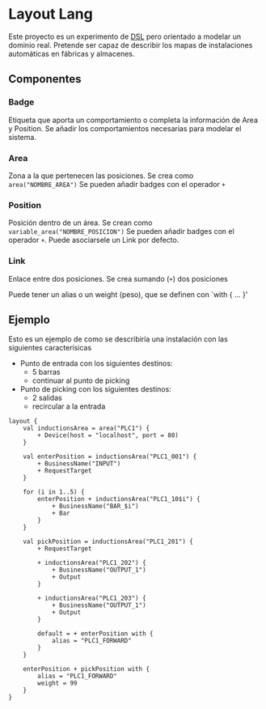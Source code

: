 # Layout Lang

Este proyecto es un experimento de [DSL](https://en.wikipedia.org/wiki/Domain-specific_language) 
pero orientado a modelar un dominio real. Pretende ser capaz de describir los mapas de instalaciones
automáticas en fábricas y almacenes.

## Componentes

### Badge
Etiqueta que aporta un comportamiento o completa la información de Area y Position.
Se añadir los comportamientos necesarias para modelar el sistema.

### Area
Zona a la que pertenecen las posiciones. Se crea como `area("NOMBRE_AREA")`
Se pueden añadir badges con el operador `+`

### Position
Posición dentro de un área. Se crean como `variable_area("NOMBRE_POSICION")`
Se pueden añadir badges con el operador `+`. Puede asociarsele un Link por defecto.

### Link
Enlace entre dos posiciones. Se crea sumando (`+`) dos posiciones 

Puede tener un alias o un weight (peso), que se definen con `with { ... }'


## Ejemplo

Esto es un ejemplo de como se describiría una instalación con las siguientes caracterísicas
 - Punto de entrada con los siguientes destinos:
    - 5 barras
    - continuar al punto de picking
 - Punto de picking con los siguientes destinos:
    - 2 salidas
    - recircular a la entrada
    

```
layout {
    val inductionsArea = area("PLC1") {
        + Device(host = "localhost", port = 80)
    }

    val enterPosition = inductionsArea("PLC1_001") {
        + BusinessName("INPUT")
        + RequestTarget
    }

    for (i in 1..5) {
        enterPosition + inductionsArea("PLC1_10$i") {
            + BusinessName("BAR_$i")
            + Bar
        }
    }
    
    val pickPosition = inductionsArea("PLC1_201") {
        + RequestTarget

        + inductionsArea("PLC1_202") {
            + BusinessName("OUTPUT_1")
            + Output
        }

        + inductionsArea("PLC1_203") {
            + BusinessName("OUTPUT_1")
            + Output
        }

        default = + enterPosition with {
            alias = "PLC1_FORWARD"
        }
    }

    enterPosition + pickPosition with {
        alias = "PLC1_FORWARD"
        weight = 99
    }
}
```




